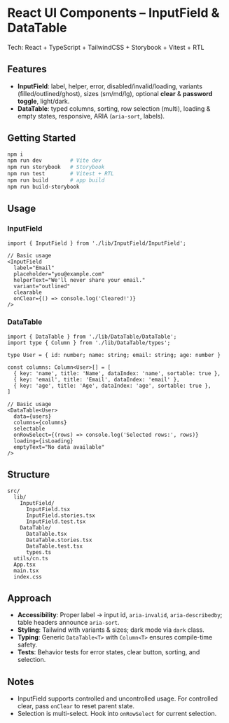 # React UI Components – InputField & DataTable

Tech: React + TypeScript + TailwindCSS + Storybook + Vitest + RTL

## Features
- **InputField**: label, helper, error, disabled/invalid/loading, variants (filled/outlined/ghost), sizes (sm/md/lg), optional **clear** & **password toggle**, light/dark.
- **DataTable**: typed columns, sorting, row selection (multi), loading & empty states, responsive, ARIA (`aria-sort`, labels).

## Getting Started
```bash
npm i
npm run dev         # Vite dev
npm run storybook   # Storybook
npm run test        # Vitest + RTL
npm run build       # app build
npm run build-storybook
```

## Usage

### InputField
```tsx
import { InputField } from './lib/InputField/InputField';

// Basic usage
<InputField 
  label="Email" 
  placeholder="you@example.com" 
  helperText="We'll never share your email." 
  variant="outlined"
  clearable
  onClear={() => console.log('Cleared!')}
/>
```

### DataTable
```tsx
import { DataTable } from './lib/DataTable/DataTable';
import type { Column } from './lib/DataTable/types';

type User = { id: number; name: string; email: string; age: number }

const columns: Column<User>[] = [
  { key: 'name', title: 'Name', dataIndex: 'name', sortable: true },
  { key: 'email', title: 'Email', dataIndex: 'email' },
  { key: 'age', title: 'Age', dataIndex: 'age', sortable: true },
]

// Basic usage
<DataTable<User> 
  data={users} 
  columns={columns} 
  selectable 
  onRowSelect={(rows) => console.log('Selected rows:', rows)}
  loading={isLoading}
  emptyText="No data available"
/>
```

## Structure
```
src/
  lib/
    InputField/
      InputField.tsx
      InputField.stories.tsx
      InputField.test.tsx
    DataTable/
      DataTable.tsx
      DataTable.stories.tsx
      DataTable.test.tsx
      types.ts
  utils/cn.ts
  App.tsx
  main.tsx
  index.css
```

## Approach
- **Accessibility**: Proper label → input id, `aria-invalid`, `aria-describedby`; table headers announce `aria-sort`.
- **Styling**: Tailwind with variants & sizes; dark mode via `dark` class.
- **Typing**: Generic `DataTable<T>` with `Column<T>` ensures compile-time safety.
- **Tests**: Behavior tests for error states, clear button, sorting, and selection.

## Notes
- InputField supports controlled and uncontrolled usage. For controlled clear, pass `onClear` to reset parent state.
- Selection is multi-select. Hook into `onRowSelect` for current selection.
